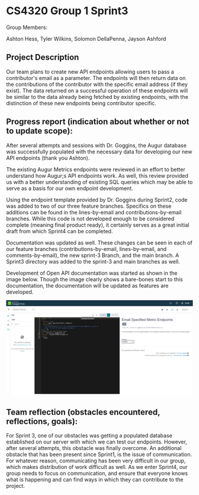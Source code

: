 # CS4320 Group 1 Sprint3

Group Members:

Ashton Hess, Tyler Wilkins, Solomon DellaPenna, Jayson Ashford

## Project Description

Our team plans to create new API endpoints allowing users to pass a contributor's email as a parameter. The endpoints will then return data on the contributions of the contributor with the specific email address (if they exist). The data returned on a successful operation of these endpoints will be similar to the data already being fetched by existing endpoints, with the distinction of these new endpoints being contributor specific.   

## Progress report (indication about whether or not to update scope):

After several attempts and sessions with Dr. Goggins, the Augur database was successfully populated with the necessary data for developing our new API endpoints (thank you Ashton).

The existing Augur Metrics endpoints were reviewed in an effort to better understand how Augur;s API endpoints work. As well, this review provided us with a better understanding of existing SQL queries which may be able to serve as a basis for our own endpoint development.

Using the endpoint template provided by Dr. Goggins during Sprint2, code was added to two of our three feature branches. Specifics on these additions can be found in the lines-by-email and contributions-by-email branches. While this code is not developed enough to be considered complete (meaning final product ready), it certainly serves as a great initial draft from which Sprint4 can be completed.

Documentation was updated as well. These changes can be seen in each of our feature branches (contributions-by-email, lines-by-email, and comments-by-email), the new sprint-3 Branch, and the main branch. A Sprint3 directory was added to the sprint-3 and main branches as well.

Development of Open API documentation was started as shown in the image below. Though the image clearly shows a bare-bones start to this documentation, the documentation will be updated as features are developed. 

![img.png](img.png)

## Team reflection (obstacles encountered, reflections, goals):

For Sprint 3, one of our obstacles was getting a populated database established on our server with which we can test our endpoints. However, after several attempts, this obstacle was finally overcome. An additional obstacle that has been present since Sprint1, is the issue of communication. For whatever reason, communicating has been very difficult in our group, which makes distribution of work difficult as well. As we enter Sprint4, our group needs to focus on communication, and ensure that everyone knows what is happening and can find ways in which they can contribute to the project.   
